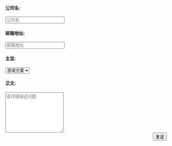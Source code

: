 <div class="custForm">
<form  action="https://www.phaten-iot.com/submit_zh.php" method="post">
<div>
<h4>公司名:</h4>
<input type="input" name='company' placeholder="公司名" />
</div>
<div>
<h4>邮箱地址:</h4>
<input type="input" name='email' placeholder="邮箱地址" />
</div>
<div>
<h4>主旨:</h4>
<select name='topic'>
<option>咨询方案</option>
<option>获得报价</option>
</select>
</div>
<div>
<h4>正文:</h4>
<textarea name="content" rows="8" placeholder="请详细描述问题">
</textarea>
</div>
<div style="text-align: right;">
<input class="button" type="submit" value="发送" />
</div>
</form>
</div>